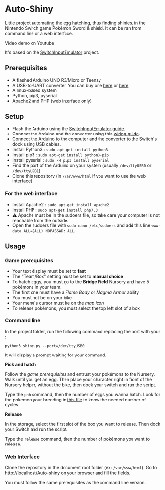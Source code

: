 # Auto-Shiny

Little project automating the egg hatching, thus finding shinies, in the Nintendo Switch game Pokémon Sword & shield. It can be ran from command line or a web interface.

[Video demo on Youtube](https://www.youtube.com/watch?v=aUCLPIf0x_8)

It's based on the [SwitchInputEmulator](https://github.com/wchill/SwitchInputEmulator) project.

## Prerequisites

- A flashed Arduino UNO R3/Micro or Teensy
- A USB-to-UART converter. You can buy one [here](https://www.amazon.com/HiLetgo-FT232RL-Converter-Adapter-Breakout/dp/B00IJXZQ7C) or [here](https://www.amazon.fr/gp/product/B07R17BMTL/ref=ppx_yo_dt_b_asin_title_o02_s00?ie=UTF8&psc=1)
- A linux-based system
- Python, pip3, pyserial
- Apache2 and PHP (web interface only)

## Setup

- Flash the Arduino using the [SwitchInputEmulator guide](https://github.com/wchill/SwitchInputEmulator).
- Connect the Arduino and the converter using this [wiring guide](img/wiring.png).
- Connect the Arduino to the computer and the converter to the Switch's dock using USB cables.
- Install Python3 : `sudo apt-get install python3`
- Install pip3 : `sudo apt-get install python3-pip`
- Install pyserial : `sudo -H pip3 install pyserial`
- Find the port of the Arduino on your system (usually `/dev/ttyUSB0` or `/dev/ttyUSB1`)
- Clone this repository (in `/var/www/html` if you want to use the web interface)

### For the web interface

- Install Apache2 : `sudo apt-get install apache2`
- Install PHP : `sudo apt-get install php7.3`
- ⚠️ Apache must be in the sudoers file, so take care your computer is not reachable from the outside.
- Open the sudoers file with `sudo nano /etc/sudoers` and add this line  `www-data ALL=(ALL) NOPASSWD: ALL`. 

## Usage 

### Game prerequisites

- Your text display must be set to **fast**
- The "Team/Box" setting must be set to **manual choice**
- To hatch eggs, you must go to the **Bridge Field** Nursery and have 5 pokémons in your team.
- The first one must have a _Flame Body_ or _Magma Armor_ ability
- You must not be on your bike
- Your menu's cursor must be on the *map icon*
- To release pokémons, you must select the top left slot of a box

### Command line

In the project folder, run the following command replacing the port with your : 
```
python3 shiny.py --port=/dev/ttyUSB0
```
It will display a prompt waiting for your command.

**Pick and hatch**

Follow the _game prerequisites_ and entrust your pokémons to the Nursery. Walk until you get an egg. Then place your character right in front of the Nursery helper, without the bike, then dock your switch and run the script.

Type the  `pnh` command, then the number of eggs you wanna hatch. Look for the pokemon your breeding in [this file](pokemon.json) to know the needed  number of cycles.


**Release** 

In the storage, select the first slot of the box you want to release. Then dock your Switch and run the script.

Type the `release` command, then the number of pokémons you want to release.

### Web Interface

Clone the repository in the document root folder (ex: `/var/www/html`). Go to http://localhost/Auto-shiny on your browser and fill the fields. 

You must follow the same prerequisites as the command line version.